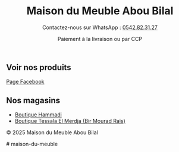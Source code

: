 <!DOCTYPE html><html lang="fr">
<head>
  <meta charset="UTF-8">
  <meta name="viewport" content="width=device-width, initial-scale=1">
  <title>Maison du Meuble Abou Bilal</title>
  <link rel="stylesheet" href="style.css">
</head>
<body>
  <header>
    <h1>Maison du Meuble Abou Bilal</h1>
    <p>Contactez-nous sur WhatsApp : <a href="https://wa.me/213542823127">0542.82.31.27</a></p>
    <p>Paiement à la livraison ou par CCP</p>
  </header>  <main>
    <section>
      <h2>Voir nos produits</h2>
      <a href="https://www.facebook.com/share/19Se27Jcog/" target="_blank">Page Facebook</a>
    </section><section>
  <h2>Nos magasins</h2>
  <ul>
    <li><a href="https://maps.app.goo.gl/8uJ6dyKAhL9vZo6w9" target="_blank">Boutique Hammadi</a></li>
    <li><a href="https://maps.app.goo.gl/37c6zmU3dSkqc82E6" target="_blank">Boutique Tessala El Merdja (Bir Mourad Raïs)</a></li>
  </ul>
</section>

  </main>  <footer>
    <p>© 2025 Maison du Meuble Abou Bilal</p>
  </footer>
</body>
</html># maison-du-meuble
